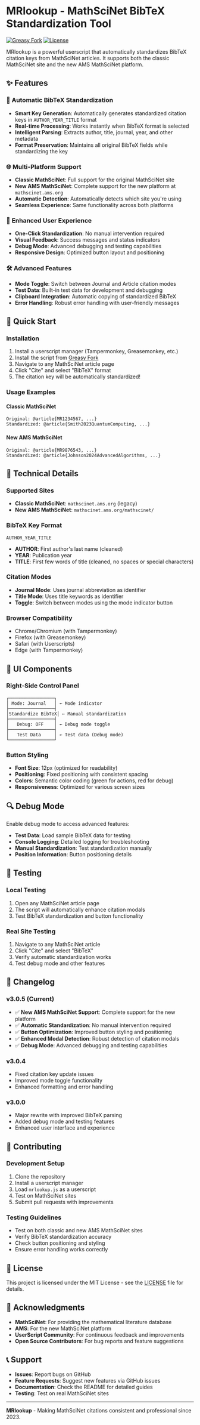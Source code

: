 # MRlookup - MathSciNet BibTeX Standardization Tool

[![Greasy Fork](https://img.shields.io/badge/Greasy%20Fork-v3.0.5-brightgreen.svg)](https://greasyfork.org/zh-CN/scripts/35116-mrlookup)
[![License](https://img.shields.io/badge/License-MIT-blue.svg)](LICENSE)

MRlookup is a powerful userscript that automatically standardizes BibTeX citation keys from MathSciNet articles. It supports both the classic MathSciNet site and the new AMS MathSciNet platform.

## ✨ Features

### 🔄 **Automatic BibTeX Standardization**
- **Smart Key Generation**: Automatically generates standardized citation keys in `AUTHOR_YEAR_TITLE` format
- **Real-time Processing**: Works instantly when BibTeX format is selected
- **Intelligent Parsing**: Extracts author, title, journal, year, and other metadata
- **Format Preservation**: Maintains all original BibTeX fields while standardizing the key

### 🌐 **Multi-Platform Support**
- **Classic MathSciNet**: Full support for the original MathSciNet site
- **New AMS MathSciNet**: Complete support for the new platform at `mathscinet.ams.org`
- **Automatic Detection**: Automatically detects which site you're using
- **Seamless Experience**: Same functionality across both platforms

### 🎯 **Enhanced User Experience**
- **One-Click Standardization**: No manual intervention required
- **Visual Feedback**: Success messages and status indicators
- **Debug Mode**: Advanced debugging and testing capabilities
- **Responsive Design**: Optimized button layout and positioning

### 🛠️ **Advanced Features**
- **Mode Toggle**: Switch between Journal and Article citation modes
- **Test Data**: Built-in test data for development and debugging
- **Clipboard Integration**: Automatic copying of standardized BibTeX
- **Error Handling**: Robust error handling with user-friendly messages

## 🚀 Quick Start

### Installation
1. Install a userscript manager (Tampermonkey, Greasemonkey, etc.)
2. Install the script from [Greasy Fork](https://greasyfork.org/zh-CN/scripts/35116-mrlookup)
3. Navigate to any MathSciNet article page
4. Click "Cite" and select "BibTeX" format
5. The citation key will be automatically standardized!

### Usage Examples

#### Classic MathSciNet
```
Original: @article{MR1234567, ...}
Standardized: @article{Smith2023QuantumComputing, ...}
```

#### New AMS MathSciNet
```
Original: @article{MR9876543, ...}
Standardized: @article{Johnson2024AdvancedAlgorithms, ...}
```

## 🔧 Technical Details

### Supported Sites
- **Classic MathSciNet**: `mathscinet.ams.org` (legacy)
- **New AMS MathSciNet**: `mathscinet.ams.org/mathscinet/`

### BibTeX Key Format
```
AUTHOR_YEAR_TITLE
```
- **AUTHOR**: First author's last name (cleaned)
- **YEAR**: Publication year  
- **TITLE**: First few words of title (cleaned, no spaces or special characters)

### Citation Modes
- **Journal Mode**: Uses journal abbreviation as identifier
- **Title Mode**: Uses title keywords as identifier
- **Toggle**: Switch between modes using the mode indicator button

### Browser Compatibility
- Chrome/Chromium (with Tampermonkey)
- Firefox (with Greasemonkey)
- Safari (with Userscripts)
- Edge (with Tampermonkey)

## 🎨 UI Components

### Right-Side Control Panel
```
┌─────────────────┐
│ Mode: Journal   │ ← Mode indicator
├─────────────────┤
│Standardize BibTeX│ ← Manual standardization
├─────────────────┤
│   Debug: OFF    │ ← Debug mode toggle
├─────────────────┤
│   Test Data     │ ← Test data (Debug mode)
└─────────────────┘
```

### Button Styling
- **Font Size**: 12px (optimized for readability)
- **Positioning**: Fixed positioning with consistent spacing
- **Colors**: Semantic color coding (green for actions, red for debug)
- **Responsiveness**: Optimized for various screen sizes

## 🔍 Debug Mode

Enable debug mode to access advanced features:

- **Test Data**: Load sample BibTeX data for testing
- **Console Logging**: Detailed logging for troubleshooting
- **Manual Standardization**: Test standardization manually
- **Position Information**: Button positioning details

## 🧪 Testing

### Local Testing
1. Open any MathSciNet article page
2. The script will automatically enhance citation modals
3. Test BibTeX standardization and button functionality

### Real Site Testing
1. Navigate to any MathSciNet article
2. Click "Cite" and select "BibTeX"
3. Verify automatic standardization works
4. Test debug mode and other features

## 📝 Changelog

### v3.0.5 (Current)
- ✅ **New AMS MathSciNet Support**: Complete support for the new platform
- ✅ **Automatic Standardization**: No manual intervention required
- ✅ **Button Optimization**: Improved button styling and positioning
- ✅ **Enhanced Modal Detection**: Robust detection of citation modals
- ✅ **Debug Mode**: Advanced debugging and testing capabilities

### v3.0.4
- Fixed citation key update issues
- Improved mode toggle functionality
- Enhanced formatting and error handling

### v3.0.0
- Major rewrite with improved BibTeX parsing
- Added debug mode and testing features
- Enhanced user interface and experience

## 🤝 Contributing

### Development Setup
1. Clone the repository
2. Install a userscript manager
3. Load `mrlookup.js` as a userscript
4. Test on MathSciNet sites
5. Submit pull requests with improvements

### Testing Guidelines
- Test on both classic and new AMS MathSciNet sites
- Verify BibTeX standardization accuracy
- Check button positioning and styling
- Ensure error handling works correctly

## 📄 License

This project is licensed under the MIT License - see the [LICENSE](LICENSE) file for details.

## 🙏 Acknowledgments

- **MathSciNet**: For providing the mathematical literature database
- **AMS**: For the new MathSciNet platform
- **UserScript Community**: For continuous feedback and improvements
- **Open Source Contributors**: For bug reports and feature suggestions

## 📞 Support

- **Issues**: Report bugs on GitHub
- **Feature Requests**: Suggest new features via GitHub issues
- **Documentation**: Check the README for detailed guides
- **Testing**: Test on real MathSciNet sites

---

**MRlookup** - Making MathSciNet citations consistent and professional since 2023.
